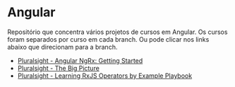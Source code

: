 # Angular
Repositório que concentra vários projetos de cursos em Angular.
Os cursos foram separados por curso em cada branch. Ou pode clicar nos links abaixo que direcionam para a branch.

* [Pluralsight - Angular NgRx: Getting Started](https://github.com/rafaelpeinado/angular/tree/pluralsight/ngrx-getting-started)
* [Pluralsight - The Big Picture](https://github.com/rafaelpeinado/angular/tree/pluralsight/the-big-picture)
* [Pluralsight - Learning RxJS Operators by Example Playbook](https://github.com/rafaelpeinado/angular/tree/pluralsight/learning-rxjs-operators-by-exemple-playbook)
